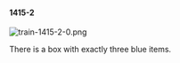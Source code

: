 #### 1415-2
![train-1415-2-0.png](https://github.com/lil-lab/nlvr/raw/master/nlvr/train/images/9/train-1415-2-0.png "train-1415-2-0.png")

There is a box with exactly three blue items.